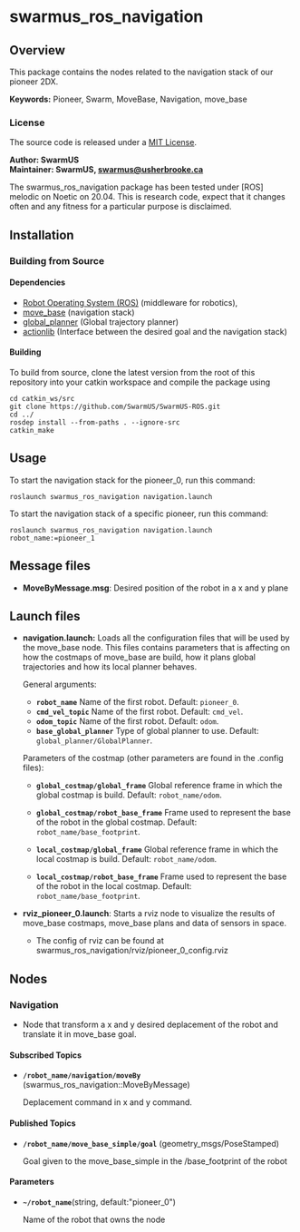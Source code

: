 
# swarmus_ros_navigation

## Overview

This package contains the nodes related to the navigation stack of our pioneer 2DX.

**Keywords:** Pioneer, Swarm, MoveBase, Navigation, move_base

### License
The source code is released under a [MIT License](SwarmUS-ROS/LICENSE).

**Author: SwarmUS<br />
Maintainer: SwarmUS, swarmus@usherbrooke.ca**

The swarmus_ros_navigation package has been tested under [ROS] melodic on Noetic on 20.04. This is research code, expect that it changes often and any fitness for a particular purpose is disclaimed.


## Installation

### Building from Source

#### Dependencies

- [Robot Operating System (ROS)](http://wiki.ros.org) (middleware for robotics),
- [move_base](http://wiki.ros.org/move_base) (navigation stack)
- [global_planner](http://wiki.ros.org/move_base) (Global trajectory planner)
- [actionlib](http://wiki.ros.org/move_base) (Interface between the desired goal and the navigation stack)

#### Building

To build from source, clone the latest version from the root of this repository into your catkin workspace and compile the package using

	cd catkin_ws/src
	git clone https://github.com/SwarmUS/SwarmUS-ROS.git
	cd ../
	rosdep install --from-paths . --ignore-src
	catkin_make


## Usage

To start the navigation stack for the pioneer_0, run this command:

	roslaunch swarmus_ros_navigation navigation.launch

To start the navigation stack of a specific pioneer, run this command:

	roslaunch swarmus_ros_navigation navigation.launch robot_name:=pioneer_1

## Message files

* **MoveByMessage.msg**: Desired position of the robot in a x and y plane

## Launch files

* **navigation.launch:** Loads all the configuration files that will be used by the move_base node. This files contains parameters that is affecting on how the costmaps of move_base are build, how it plans global trajectories and how its local planner behaves.

     General arguments:

     - **`robot_name`**  Name of the first robot. Default: `pioneer_0`.
     - **`cmd_vel_topic`**  Name of the first robot. Default: `cmd_vel`.
     - **`odom_topic`**  Name of the first robot. Default: `odom`.
     - **`base_global_planner`** Type of global planner to use. Default: `global_planner/GlobalPlanner`.
     
     Parameters of the costmap (other parameters are found in the .config files):
     
     -  **`global_costmap/global_frame`**  Global reference frame in which the global costmap is build. Default: `robot_name/odom`.
     -  **`global_costmap/robot_base_frame`**  Frame used to represent the base of the robot in the global costmap. Default: `robot_name/base_footprint`.

     -  **`local_costmap/global_frame`**  Global reference frame in which the local costmap is build. Default: `robot_name/odom`.
     -  **`local_costmap/robot_base_frame`**  Frame used to represent the base of the robot in the local costmap. Default: `robot_name/base_footprint`.
     
     
     
* **rviz_pioneer_0.launch**: Starts a rviz node to visualize the results of move_base costmaps, move_base plans and data of sensors in space.  

     * The config of rviz can be found at swarmus_ros_navigation/rviz/pioneer_0_config.rviz
## Nodes

### Navigation

- Node that transform a x and y desired deplacement of the robot and translate it in move_base goal.

#### Subscribed Topics

* **`/robot_name/navigation/moveBy`** (swarmus_ros_navigation::MoveByMessage)

	Deplacement command in x and y command.


#### Published Topics

- **`/robot_name/move_base_simple/goal`** (geometry_msgs/PoseStamped)

  Goal given to the move_base_simple in the /base_footprint of the robot

#### Parameters

- **`~/robot_name`**(string, default:"pioneer_0")

  Name of the robot that owns the node

